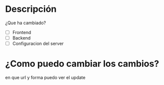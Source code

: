 # Descripción
¿Que ha cambiado?
- [ ] Frontend
- [ ] Backend
- [ ] Configuracion del server

# ¿Como puedo cambiar los cambios?
en que url y forma puedo ver el update
